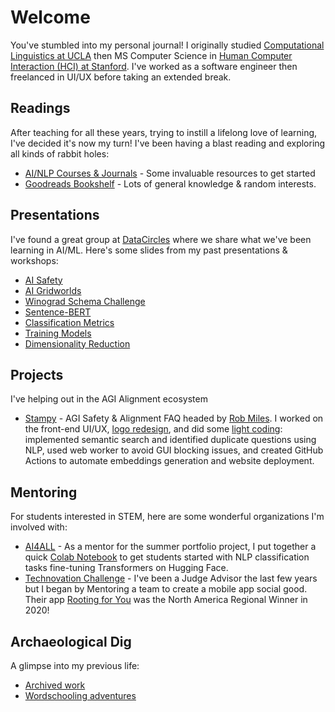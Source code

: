 # Welcome

You've stumbled into my personal journal! I originally studied [Computational Linguistics at UCLA](https://linguistics.ucla.edu/) then MS Computer Science in [Human Computer Interaction (HCI) at Stanford](https://hci.stanford.edu/). I've worked as a software engineer then freelanced in UI/UX before taking an extended break.

## Readings
After teaching for all these years, trying to instill a lifelong love of learning, I've decided it's now my turn! I've been having a blast reading and exploring all kinds of rabbit holes:
- [AI/NLP Courses & Journals](RESOURCES.md) - Some invaluable resources to get started
- [Goodreads Bookshelf](https://www.goodreads.com/review/list/150236560-ccstan99?ref=nav_mybooks&shelf=read) - Lots of general knowledge & random interests.

## Presentations
I've found a great group at [DataCircles](https://datacircles.org/) where we share what we've been learning in AI/ML. Here's some slides from my past presentations & workshops:
- [AI Safety](https://github.com/ccstan99/ccstan99.github.io/blob/main/DataCircles-JournalClub/JournalClub%202022-03-02%20AGI%20Safety.pdf)
- [AI Gridworlds](https://github.com/ccstan99/ccstan99.github.io/blob/main/DataCircles-JournalClub/JournalClub%202022-03-30%20AI%20Gridworlds.pdf)
- [Winograd Schema Challenge](https://github.com/ccstan99/ccstan99.github.io/blob/main/DataCircles-JournalClub/JournalClub%202022-05-25%20NLP.pdf)
- [Sentence-BERT]()
- [Classification Metrics](https://github.com/ccstan99/ccstan99.github.io/blob/main/DataCircles-Bookclub/HOML%20Ch3.pdf)
- [Training Models](https://github.com/ccstan99/ccstan99.github.io/blob/main/DataCircles-Bookclub/HOML%20Ch4.pdf)
- [Dimensionality Reduction](https://github.com/ccstan99/ccstan99.github.io/blob/main/DataCircles-Bookclub/HOML%20Ch8.pdf)

## Projects
I've helping out in the AGI Alignment ecosystem
- [Stampy](ui.stampy.ai) - AGI Safety & Alignment FAQ headed by [Rob Miles](https://www.youtube.com/c/RobertMilesAI). I worked on the front-end UI/UX, [logo redesign](https://github.com/StampyAI/StampyAIAssets), and did some [light coding](https://github.com/StampyAI/stampy-ui): implemented semantic search and identified duplicate questions using NLP, used web worker to avoid GUI blocking issues, and created GitHub Actions to automate embeddings generation and website deployment.

## Mentoring
For students interested in STEM, here are some wonderful organizations I'm involved with:
- [AI4ALL](https://ai-4-all.org/) - As a mentor for the summer portfolio project, I put together a quick [Colab Notebook](https://colab.research.google.com/github/ccstan99/ccstan99.github.io/blob/main/Tutorial-Notebooks/HuggingFace_Tutorial.ipynb) to get students started with NLP classification tasks fine-tuning Transformers on Hugging Face.
- [Technovation Challenge](https://www.technovation.org/) - I've been a Judge Advisor the last few years but I began by Mentoring a team to create a mobile app social good. Their app [Rooting for You](https://sites.google.com/view/code-work-ahead/) was the North America Regional Winner in 2020!

## Archaeological Dig
A glimpse into my previous life:
- [Archived work](https://github.com/ccstan99/cheng2-archive/blob/main/README.md)
- [Wordschooling adventures](https://www.cheng2.com/blog/)
